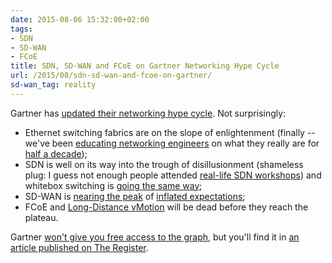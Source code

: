 ```yaml
---
date: 2015-08-06 15:32:00+02:00
tags:
- SDN
- SD-WAN
- FCoE
title: SDN, SD-WAN and FCoE on Gartner Networking Hype Cycle
url: /2015/08/sdn-sd-wan-and-fcoe-on-gartner/
sd-wan_tag: reality
---
```

Gartner has [updated their networking hype cycle](http://www.theregister.co.uk/2015/07/29/sdn_enthusiasm_dives_says_gartner/). Not surprisingly:

-   Ethernet switching fabrics are on the slope of enlightenment (finally -- we've been [educating networking engineers](http://www.ipspace.net/Data_Center_Fabrics) on what they really are for [half a decade](/2010/07/why-is-trill-not-routing-at-layer-2/));
-   SDN is well on its way into the trough of disillusionment (shameless plug: I guess not enough people attended [real-life SDN workshops](http://ipspace.net/SDNWS)) and whitebox switching is [going the same way](http://kontrolissues.net/2015/03/27/sometimes-size-matters-im-sorry-but-youre-just-not-big-enough/);
-   SD-WAN is [nearing the peak](/2015/06/software-defined-wanwell-orchestrated/) of [inflated expectations](/2015/07/some-ridiculous-sd-wan-claims/);
-   FCoE and [Long-Distance vMotion](/2015/02/before-talking-about-vmotion-across/) will be dead before they reach the plateau.

Gartner [won't give you free access to the graph](http://blogs.gartner.com/andrew-lerner/2015/07/28/believesomeofthehype/), but you'll find it in [an article published on The Register](http://www.theregister.co.uk/2015/07/29/sdn_enthusiasm_dives_says_gartner/).
